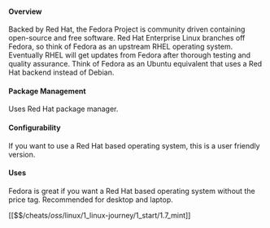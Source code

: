 #### Overview
Backed by Red Hat, the Fedora Project is community driven containing open-source and free software. Red Hat Enterprise Linux branches off Fedora, so think of Fedora as an upstream RHEL operating system. Eventually RHEL will get updates from Fedora after thorough testing and quality assurance. Think of Fedora as an Ubuntu equivalent that uses a Red Hat backend instead of Debian.

#### Package Management
Uses Red Hat package manager.

#### Configurability
If you want to use a Red Hat based operating system, this is a user friendly version.

#### Uses
Fedora is great if you want a Red Hat based operating system without the price tag. Recommended for desktop and laptop.

[[$$$/$cheats/$oss/$linux/1_linux-journey/1_start/1.7_mint]]